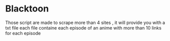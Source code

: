 # Blacktoon
Those script are made to scrape more than 4 sites , it will provide you with a txt file 
each file containe each episode of an anime with more than 10 links for each episode
